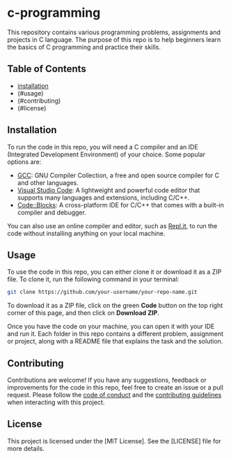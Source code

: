 # c-programming

This repository contains various programming problems, assignments and projects in C language. The purpose of this repo is to help beginners learn the basics of C programming and practice their skills.

## Table of Contents

- [installation](#installation)
- (#usage)
- (#contributing)
- (#license)

## Installation

To run the code in this repo, you will need a C compiler and an IDE (Integrated Development Environment) of your choice. Some popular options are:

- [GCC](^1^): GNU Compiler Collection, a free and open source compiler for C and other languages.
- [Visual Studio Code](^2^): A lightweight and powerful code editor that supports many languages and extensions, including C/C++.
- [Code::Blocks](^3^): A cross-platform IDE for C/C++ that comes with a built-in compiler and debugger.

You can also use an online compiler and editor, such as [Repl.it](^4^), to run the code without installing anything on your local machine.

## Usage

To use the code in this repo, you can either clone it or download it as a ZIP file. To clone it, run the following command in your terminal:

```bash
git clone https://github.com/your-username/your-repo-name.git
```

To download it as a ZIP file, click on the green **Code** button on the top right corner of this page, and then click on **Download ZIP**.

Once you have the code on your machine, you can open it with your IDE and run it. Each folder in this repo contains a different problem, assignment or project, along with a README file that explains the task and the solution.

## Contributing

Contributions are welcome! If you have any suggestions, feedback or improvements for the code in this repo, feel free to create an issue or a pull request. Please follow the [code of conduct](^5^) and the [contributing guidelines](^6^) when interacting with this project.

## License

This project is licensed under the [MIT License]. See the [LICENSE] file for more details.
